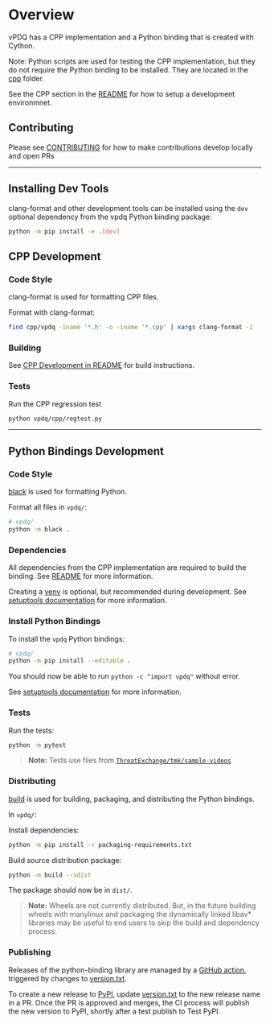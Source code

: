 # Overview

vPDQ has a CPP implementation and a Python binding that is created with Cython.

Note: Python scripts are used for testing the CPP implementation, but they do not require the Python binding to be installed. They are located in the [cpp](./cpp) folder.

See the CPP section in the [README](./README.md#cpp-implementation) for how to setup a development environmnet.

## Contributing
Please see [CONTRIBUTING](../CONTRIBUTING.md) for how to make contributions develop locally and open PRs

---

## Installing Dev Tools

clang-format and other development tools can be installed using the `dev` optional dependency from the vpdq Python binding package:

```sh
python -m pip install -e .[dev]
```

## CPP Development

### Code Style

clang-format is used for formatting CPP files.

Format with clang-format:
```sh
find cpp/vpdq -iname '*.h' -o -iname '*.cpp' | xargs clang-format -i
```

### Building

See [CPP Development in README](./README.md#building) for build instructions.

### Tests

Run the CPP regression test
```sh
python vpdq/cpp/regtest.py
```

---

## Python Bindings Development

### Code Style

[black](https://pypi.org/project/black/) is used for formatting Python.

Format all files in `vpdq/`:

```sh
# vpdq/
python -m black .
```

### Dependencies

All dependencies from the CPP implementation are required to build the binding. See [README](./README.md#cpp-implementation) for more information.

Creating a [venv](https://docs.python.org/3/library/venv.html) is optional, but recommended during development. See [setuptools documentation](https://setuptools.pypa.io/en/latest/userguide/development_mode.html) for more information.


### Install Python Bindings

To install the `vpdq` Python bindings:

```sh
# vpdq/
python -m pip install --editable .
```

You should now be able to run `python -c "import vpdq"` without error.

See [setuptools documentation](https://setuptools.pypa.io/en/latest/userguide/development_mode.html) for more information.

### Tests

Run the tests:
```sh
python -m pytest
```

> **Note:** Tests use files from [`ThreatExchange/tmk/sample-videos`](../tmk/sample-videos/)

### Distributing

[build](https://github.com/pypa/build) is used for building, packaging, and distributing the Python bindings.

In `vpdq/`:

Install dependencies:
```sh
python -m pip install -r packaging-requirements.txt
```

Build source distribution package:
```sh
python -m build --sdist 
```

The package should now be in `dist/`.

> **Note:** Wheels are not currently distributed. But, in the future building wheels with manylinux and packaging the dynamically
> linked libav* libraries may be useful to end users to skip the build and dependency process.

### Publishing

Releases of the python-binding library are managed by a [GitHub action](../.github/workflows/vpdq-release.yaml), triggered by changes to [version.txt](./version.txt).

To create a new release to [PyPI](https://pypi.org/project/vpdq/), update [version.txt](./version.txt) to the new release name in a PR. Once the PR is approved and merges, the CI process will publish the new version to PyPI, shortly after a test publish to Test PyPI.
